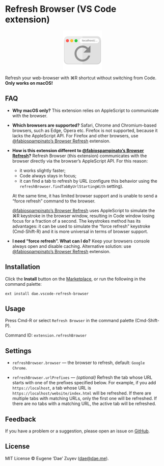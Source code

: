 # Refresh Browser (VS Code extension)

<p align="center">
    <img src="https://raw.githubusercontent.com/EugeneDae/vscode-refresh-browser/master/res/icon.png" width="128" alt="Icon">
</p>

Refresh your web-browser with ⌘R shortcut without switching from Code. **Only works on macOS!**

## FAQ

- **Why macOS only?** This extension relies on AppleScript to communicate with the browser.

- **Which browsers are supported?** Safari, Chrome and Chromium-based browsers, such as Edge, Opera etc. Firefox is not supported, because it lacks the AppleScript API. For Firefox and other browsers, use [@fabiospampinatoʼs Browser Refresh](https://marketplace.visualstudio.com/items?itemName=fabiospampinato.vscode-browser-refresh) extension.

- **How is this extension different to [@fabiospampinatoʼs Browser Refresh](https://marketplace.visualstudio.com/items?itemName=fabiospampinato.vscode-browser-refresh)?** Refresh Browser (this extension) communicates with the browser directly via the browserʼs AppleScript API. For this reason:

    - it works slightly faster;
    - Code always stays in focus;
    - it can find a tab to refresh by URL (configure this behavior using the `refreshBrowser.findTabByUrlStartingWith` setting).

    At the same time, it has limited browser support and is unable to send a “force refresh” command to the browser.

    [@fabiospampinatoʼs Browser Refresh](https://marketplace.visualstudio.com/items?itemName=fabiospampinato.vscode-browser-refresh) uses AppleScript to simulate the ⌘R keystroke in the browser window, resulting in Code window losing focus for a fraction of a second. The keystrokes method has its advantages: it can be used to simulate the “force refresh” keystroke (Cmd-Shift-R) and it is more universal in terms of browser support.

- **I need “force refresh”. What can I do?** Keep your browsers console always open and disable caching. Alternative solution: use [@fabiospampinatoʼs Browser Refresh](https://marketplace.visualstudio.com/items?itemName=fabiospampinato.vscode-browser-refresh) extension.

## Installation

Click the **Install** button on the [Marketplace](https://marketplace.visualstudio.com/items?itemName=dae.vscode-refresh-browser), or run the following in the command palette:

```
ext install dae.vscode-refresh-browser
```

## Usage

Press Cmd-R or select `Refresh Browser` in the command palette (Cmd-Shift-P).

Command ID: `extension.refreshBrowser`

## Settings

- `refreshBrowser.browser` — the browser to refresh, default: `Google Chrome`.

- `refreshBrowser.urlPrefixes` — *(optional)* Refresh the tab whose URL starts with one of the prefixes specified below. For example, if you add `https://localhost`, a tab whose URL is `https://localhost/website/index.html` will be refreshed. If there are multiple tabs with matching URLs, only the first one will be refreshed. If there are no tabs with a matching URL, the active tab will be refreshed.

## Feedback

If you have a problem or a suggestion, please open an issue on [GitHub](https://github.com/EugeneDae/vscode-refresh-browser/issues).

## License

MIT License © Eugene ‘Dae’ Zuyev (dae@dae.me).
